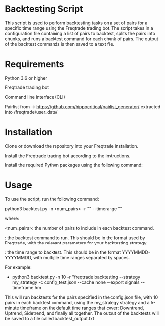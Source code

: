 # Backtesting Script
This script is used to perform backtesting tasks on a set of pairs for a specific time range using the Freqtrade trading bot. The script takes in a configuration file containing a list of pairs to backtest, splits the pairs into chunks, and runs a backtest command for each chunk of pairs. The output of the backtest commands is then saved to a text file.

# Requirements
Python 3.6 or higher

Freqtrade trading bot

Command line interface (CLI)

Pairlist from -> https://github.com/hippocritical/pairlist_generator/ extracted into /freqtrade/user_data/

# Installation
Clone or download the repository into your Freqtrade installation.

Install the Freqtrade trading bot according to the instructions.

Install the required Python packages using the following command:

# Usage
To use the script, run the following command:

python3 backtest.py -n <num_pairs> -r "<command>" --timerange "<timerange>"

where:

<num_pairs>: the number of pairs to include in each backtest command.

<command>: the backtest command to run. This should be in the format used by Freqtrade, with the relevant parameters for your backtesting strategy.

<timerange>: the time range to backtest. This should be in the format YYYYMMDD-YYYYMMDD, with multiple time ranges separated by spaces.

For example:

- python3 backtest.py -n 10 -r "freqtrade backtesting --strategy my_strategy -c config_test.json --cache none --export signals --timeframe 5m

This will run backtests for the pairs specified in the config.json file, with 10 pairs in each backtest command, using the my_strategy strategy and a 5-minute timeframe on the default time ranges that cover: Downtrend, Uptrend, Sidetrend, and finally all together. The output of the backtests will be saved to a file called backtest_output.txt
